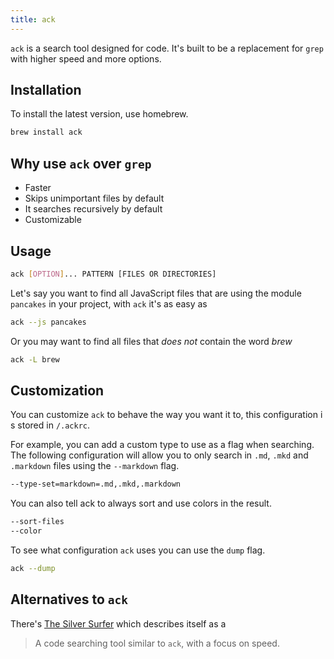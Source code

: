 ```yaml
---
title: ack
---
```


`ack` is a search tool designed for code. It's built to be a replacement for
`grep` with higher speed and more options.

## Installation

To install the latest version, use homebrew.

```sh
brew install ack
```

## Why use `ack` over `grep`

- Faster
- Skips unimportant files by default
- It searches recursively by default
- Customizable

## Usage

```sh
ack [OPTION]... PATTERN [FILES OR DIRECTORIES]
```

Let's say you want to find all JavaScript files that are using the module
`pancakes` in your project, with `ack` it's as easy as

```sh
ack --js pancakes
```

Or you may want to find all files that _does not_ contain the word _brew_

```sh
ack -L brew
```

## Customization

You can customize `ack` to behave the way you want it to, this configuration i
s stored in `/.ackrc`.

For example, you can add a custom type to use as a flag when searching. The
following configuration will allow you to only search in `.md`, `.mkd` and
`.markdown` files using the `--markdown` flag.

```sh
--type-set=markdown=.md,.mkd,.markdown
```

You can also tell ack to always sort and use colors in the result.

```sh
--sort-files
--color
```

To see what configuration `ack` uses you can use the `dump` flag.

```sh
ack --dump
```

## Alternatives to `ack`

There's [The Silver Surfer](https://github.com/ggreer/the_silver_searcher) which describes itself as a
> A code searching tool similar to `ack`, with a focus on speed.
